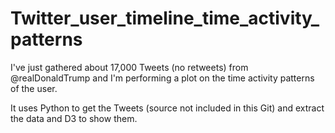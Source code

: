 # Twitter_user_timeline_time_activity_patterns


I've just gathered about 17,000 Tweets (no retweets) from @realDonaldTrump and I'm performing a plot on the time activity patterns of the user.

It uses Python to get the Tweets (source not included in this Git) and extract the data and D3 to show them.



